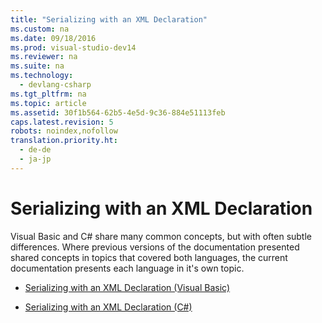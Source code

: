 ```yaml
---
title: "Serializing with an XML Declaration"
ms.custom: na
ms.date: 09/18/2016
ms.prod: visual-studio-dev14
ms.reviewer: na
ms.suite: na
ms.technology: 
  - devlang-csharp
ms.tgt_pltfrm: na
ms.topic: article
ms.assetid: 30f1b564-62b5-4e5d-9c36-884e51113feb
caps.latest.revision: 5
robots: noindex,nofollow
translation.priority.ht: 
  - de-de
  - ja-jp
---
```

# Serializing with an XML Declaration
Visual Basic and C# share many common concepts, but with often subtle differences. Where previous versions of the documentation presented shared concepts in topics that covered both languages, the current documentation presents each language in it's own topic.  
  
-   [Serializing with an XML Declaration (Visual Basic)](../vs140/Serializing-with-an-XML-Declaration--Visual-Basic-.md)  
  
-   [Serializing with an XML Declaration (C#)](../vs140/Serializing-with-an-XML-Declaration--C#-.md)
